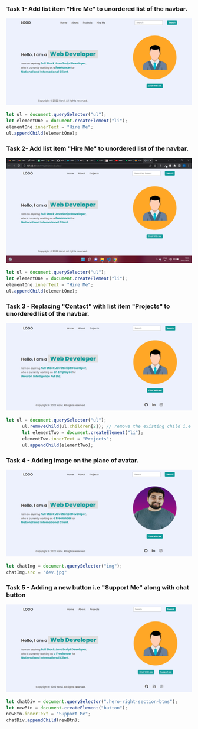 ### Task 1- Add list item "Hire Me" to unordered list of the navbar.
![First task](./firstAssignmentImage/task1Output.png)
```Javascript
let ul = document.querySelector("ul");
let elementOne = document.createElement("li");
elementOne.innerText = "Hire Me";
ul.appendChild(elementOne);
```

### Task 2- Add list item "Hire Me" to unordered list of the navbar.
![First task](./firstAssignmentImage/task2Output.png)
```Javascript
let ul = document.querySelector("ul");
let elementOne = document.createElement("li");
elementOne.innerText = "Hire Me";
ul.appendChild(elementOne);
```
### Task 3 - Replacing "Contact" with list item "Projects" to unordered list of the navbar.
![First task](./firstAssignmentImage/task3Output.png)
```Javascript
let ul = document.querySelector("ul");
      ul.removeChild(ul.children[2]); // remove the existing child i.e contact and adding projects as a new child
      let elementTwo = document.createElement("li");
      elementTwo.innerText = "Projects";
      ul.appendChild(elementTwo);
```
### Task 4 - Adding image on the place of avatar.
![First task](./firstAssignmentImage/task4Output.png)
```Javascript
let chatImg = document.querySelector("img");
chatImg.src = "dev.jpg"
```
### Task 5 - Adding a new button i.e "Support Me" along with chat button
![First task](./firstAssignmentImage/task5Output.png)
```Javascript
let chatDiv = document.querySelector(".hero-right-section-btns");
let newBtn = document.createElement("button");
newBtn.innerText = "Support Me";
chatDiv.appendChild(newBtn);
```
